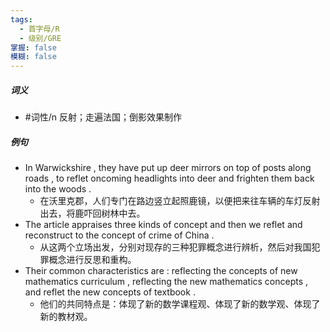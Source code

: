 ```yaml
---
tags:
  - 首字母/R
  - 级别/GRE
掌握: false
模糊: false
---
```

##### 词义
- #词性/n  反射；走遍法国；倒影效果制作
##### 例句
- In Warwickshire , they have put up deer mirrors on top of posts along roads , to reflet oncoming headlights into deer and frighten them back into the woods .
	- 在沃里克郡，人们专门在路边竖立起照鹿镜，以便把来往车辆的车灯反射出去，将鹿吓回树林中去。
- The article appraises three kinds of concept and then we reflet and reconstruct to the concept of crime of China .
	- 从这两个立场出发，分别对现存的三种犯罪概念进行辨析，然后对我国犯罪概念进行反思和重构。
- Their common characteristics are : reflecting the concepts of new mathematics curriculum , reflecting the new mathematics concepts , and reflet the new concepts of textbook .
	- 他们的共同特点是：体现了新的数学课程观、体现了新的数学观、体现了新的教材观。
